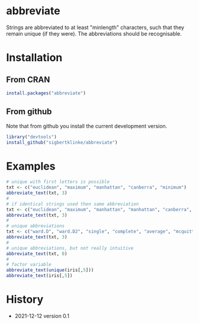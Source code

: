 # abbreviate

Strings are abbreviated to at least "minlength" characters, such that they remain unique (if they were). The abbreviations should be recognisable.

# Installation  

## From CRAN

```R
install.packages("abbreviate")
```

## From github

Note that from github you install the current development version.

```R
library("devtools")
install_github("sigbertklinke/abbreviate")
```

# Examples


```R
# unique with first letters is possible
txt <- c("euclidean", "maximum", "manhattan", "canberra", "minimum")
abbreviate_text(txt, 3)
#
# if identical strings used then same abbreviation
txt <- c("euclidean", "maximum", "manhattan", "manhattan", "canberra", "minimum")
abbreviate_text(txt, 3)
#
# unique abbreviations
txt <- c("ward.D", "ward.D2", "single", "complete", "average", "mcquitty", "median", "centroid")
abbreviate_text(txt, 3)
#
# unique abbreviations, but not really intuitive
abbreviate_text(txt, 0)
#
# factor variable
abbreviate_text(unique(iris[,5]))
abbreviate_text(iris[,5])
```

# History
  * 2021-12-12 version 0.1 
